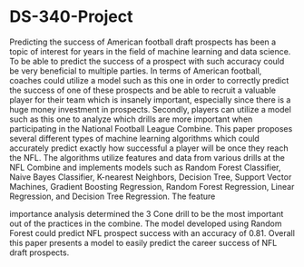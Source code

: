 # DS-340-Project

Predicting the success of American football draft prospects has been a topic of interest for years in the field of machine learning and data science. To be able to predict the success of a prospect with such accuracy could be very beneficial to multiple parties. In terms of American football, coaches could utilize a model such as this one in order to correctly predict the success of one of these prospects and be able to recruit a valuable player for their team which is insanely important, especially since there is a huge money investment in prospects. Secondly, players can utilize a model such as this one to analyze which drills are more important when participating in the National Football League Combine. This paper proposes several different types of machine learning algorithms which could accurately predict exactly how successful a player will be once they reach the NFL. The algorithms utilize features and data from various drills at the NFL Combine and implements models such as Random Forest Classifier, Naive Bayes Classifier, K-nearest Neighbors, Decision Tree, Support Vector Machines, Gradient Boosting Regression, Random Forest Regression, Linear Regression, and Decision Tree Regression. The feature 

importance analysis determined the 3 Cone drill to be the most important out of the practices in the combine. The model developed using Random Forest could predict NFL prospect success with an accuracy of 0.81. Overall this paper presents a model to easily predict the career success of NFL draft prospects.

